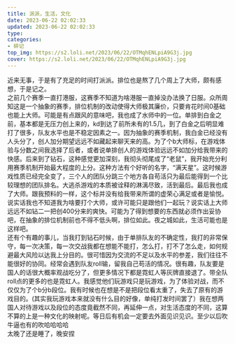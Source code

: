 ```yaml
---
title: 派派，生活，文化
date: 2023-06-22 02:02:33
updated: 2023-06-22 02:02:33
type:
categories:
- 碎记
top_img: https://s2.loli.net/2023/06/22/OTMqhENLpiA9G3j.jpg
cover: https://s2.loli.net/2023/06/22/OTMqhENLpiA9G3j.jpg
---
```

近来无事，于是有了充足的时间打派派。排位也是熬了几个周上了大师，颇有感想，于是记之。<br/>
之前几个赛季一直打港服，这赛季不知道为啥港服一直掉没办法换了日服。众所周知这是一个抽象的赛季，排位机制的改动使得大师极其廉价，只要肯花时间0基础也能上大师。可能是有点跟风的意味吧，我也成了水师中的一位。单排到白金之前，基本都是无压力创上来的，kd到达了前所未有的1.5几，到了白金之后明显难打了很多，队友水平也是不稳定因素之一。因为抽象的赛季机制，我白金已经没有人头分了，创人加分期望远远不如藏起来聊天来的高。为了个b大师标，在游戏体验与分数之间我选择了后者，或者说单排创人的游戏体验远远不如加分给我带来的快感。后来到了钻石，这种感觉更加深刻，我彻头彻尾成了“老鼠”，我开始充分利用赛季机制开始最大程度的上分。这种方法有个好听的名字，“满天星”。这时候游戏性质已经完全变了，三个人的团队分跳三个地方各自苟活只为最后能得到一个比较理想的团队排名。大逃杀游戏的本质被诠释的淋漓尽致，活到最后。最后我也成了大师。跟我预料的一样，这个标并没有给我带来所谓的虚荣心满足或者是愉悦。说实话我也不知道我为啥要打个大师，或许可能只是跟他们一起玩？说实话上大师远远不如钻二一把创400分来的爽快。可能为了得到想要的东西就必须作出妥协吧，在抽象的排位机制前也不得不低头啊，排位如此。夜之城如此，生活可能也是这样吧。<br/>
还有个有趣的事儿，当我打到钻石时候，由于单排队友的不确定性，我打的非常保守，每一次决策，每一次交战我都在想能不能打，怎么打，打不了怎么走，如何规避最大风险以达我上分目的。很可惜因为交流的不足以及水平的参差，我们往往不能很好的协同。经常会遇到队友roll输，留我自己苟活的情况。很有趣，队友要是国人的话很大概率观战吃分了，但更多情况下都是霓虹人等灰牌直接退了。带全队roll点的更多的也是霓虹人。我感觉他们玩游戏只是玩游戏，为了体验对战，而不仅仅为了个b分b段位。我有时候也在想是不是把段位看太重了，失去了原有的游戏目的。(其实我玩游戏本来就没有什么目的好像，单纯打发时间罢了）我在想两国人对待游戏以及段位的态度竟截然不同，再延伸一点，对生活态度的不同，这算不算的上是一种文化的映射呢。等日后有机会一定要去外面见识见识。至少以后吹牛逼也有的吹哈哈哈哈<br/>
太晚了还是睡了，晚安捏<br/>
